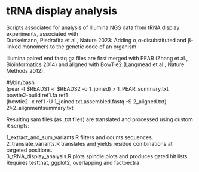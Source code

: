 # tRNA display analysis

Scripts associated for analysis of Illumina NGS data from tRNA display experiments, associated with \
Dunkelmann, Piedrafita et al., Nature 2023: Adding α,α-disubstituted and β-linked monomers to the genetic code of an organism

Illumina paired end fastq.gz files are first merged with PEAR (Zhang et al., Bioinformatics 2014) and aligned with BowTie2 (Langmead et al., Nature Methods 2012). 

#!/bin/bash \
(pear -f $READS1 -r $READS2 -o 1_joined) > 1_PEAR_summary.txt \
bowtie2-build ref1.fa ref1 \
(bowtie2 -x ref1 -U 1_joined.txt.assembled.fastq -S 2_aligned.txt) 2>2_alignmentsummary.txt 

Resulting sam files (as .txt files) are translated and processed using custom R scripts: 

1_extract_and_sum_variants.R filters and counts sequences.\
2_translate_variants.R translates and yields residue combinations at targeted positions. \
3_tRNA_display_analysis.R plots spindle plots and produces gated hit lists. Requires testthat, ggplot2, overlapping and factoextra



